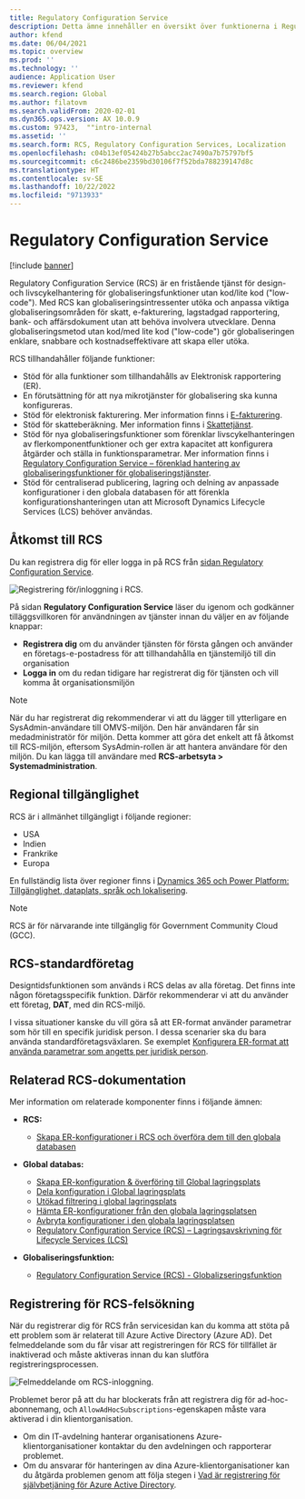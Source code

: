```yaml
---
title: Regulatory Configuration Service
description: Detta ämne innehåller en översikt över funktionerna i Regulatory Configuration Service (OMS) och förklarar hur du öppnar tjänsten.
author: kfend
ms.date: 06/04/2021
ms.topic: overview
ms.prod: ''
ms.technology: ''
audience: Application User
ms.reviewer: kfend
ms.search.region: Global
ms.author: filatovm
ms.search.validFrom: 2020-02-01
ms.dyn365.ops.version: AX 10.0.9
ms.custom: 97423,  ""intro-internal
ms.assetid: ''
ms.search.form: RCS, Regulatory Configuration Services, Localization
ms.openlocfilehash: c04b13ef05424b27b5abcc2ac7490a7b75797bf5
ms.sourcegitcommit: c6c2486be2359bd30106f7f52bda788239147d8c
ms.translationtype: HT
ms.contentlocale: sv-SE
ms.lasthandoff: 10/22/2022
ms.locfileid: "9713933"
---
```

# <a name="regulatory-configuration-service"></a>Regulatory Configuration Service

[!include [banner](../includes/banner.md)]

Regulatory Configuration Service (RCS) är en fristående tjänst för design- och livscykelhantering för globaliseringsfunktioner utan kod/lite kod ("low-code"). Med RCS kan globaliseringsintressenter utöka och anpassa viktiga globaliseringsområden för skatt, e-fakturering, lagstadgad rapportering, bank- och affärsdokument utan att behöva involvera utvecklare. Denna globaliseringsmetod utan kod/med lite kod ("low-code") gör globaliseringen enklare, snabbare och kostnadseffektivare att skapa eller utöka.

RCS tillhandahåller följande funktioner:

- Stöd för alla funktioner som tillhandahålls av Elektronisk rapportering (ER).
- En förutsättning för att nya mikrotjänster för globalisering ska kunna konfigureras.
- Stöd för elektronisk fakturering. Mer information finns i [E-fakturering](/dynamics365-release-plan/2021wave1/finance-operations/dynamics365-finance/electronic-invoicing-add-on-dynamics-365-ga).
- Stöd för skatteberäkning. Mer information finns i [Skattetjänst](/dynamics365-release-plan/2021wave1/finance-operations/dynamics365-finance/tax-service-preview).
- Stöd för nya globaliseringsfunktioner som förenklar livscykelhanteringen av flerkomponentfunktioner och ger extra kapacitet att konfigurera åtgärder och ställa in funktionsparametrar. Mer information finns i [Regulatory Configuration Service – förenklad hantering av globaliseringsfunktioner för globaliseringstjänster](/dynamics365-release-plan/2021wave1/finance-operations/dynamics365-finance/regulatory-configuration-service-simplified-globalization-feature-management-globalization-services).
- Stöd för centraliserad publicering, lagring och delning av anpassade konfigurationer i den globala databasen för att förenkla konfigurationshanteringen utan att Microsoft Dynamics Lifecycle Services (LCS) behöver användas.

## <a name="access-rcs"></a>Åtkomst till RCS

Du kan registrera dig för eller logga in på RCS från [sidan Regulatory Configuration Service](https://marketing.configure.global.dynamics.com/).

![Registrering för/inloggning i RCS.](media/202103_RCS%20Marketing%20page_updated_1.jpg)

På sidan **Regulatory Configuration Service** läser du igenom och godkänner tilläggsvillkoren för användningen av tjänster innan du väljer en av följande knappar:

- **Registrera dig** om du använder tjänsten för första gången och använder en företags-e-postadress för att tillhandahålla en tjänstemiljö till din organisation
- **Logga in** om du redan tidigare har registrerat dig för tjänsten och vill komma åt organisationsmiljön

> [!NOTE] 
> När du har registrerat dig rekommenderar vi att du lägger till ytterligare en SysAdmin-användare till OMVS-miljön. Den här användaren får sin medadministratör för miljön. Detta kommer att göra det enkelt att få åtkomst till RCS-miljön, eftersom SysAdmin-rollen är att hantera användare för den miljön. Du kan lägga till användare med **RCS-arbetsyta > Systemadministration**.

## <a name="regional-availability"></a>Regional tillgänglighet

RCS är i allmänhet tillgängligt i följande regioner:

- USA
- Indien
- Frankrike
- Europa

En fullständig lista över regioner finns i [Dynamics 365 och Power Platform: Tillgänglighet, dataplats, språk och lokalisering](https://aka.ms/dynamics_365_international_availability_deck).

> [!NOTE] 
> RCS är för närvarande inte tillgänglig för Government Community Cloud (GCC).

## <a name="rcs-default-company"></a>RCS-standardföretag

Designtidsfunktionen som används i RCS delas av alla företag. Det finns inte någon företagsspecifik funktion. Därför rekommenderar vi att du använder ett företag, **DAT**, med din RCS-miljö.

I vissa situationer kanske du vill göra så att ER-format använder parametrar som hör till en specifik juridisk person. I dessa scenarier ska du bara använda standardföretagsväxlaren. Se exemplet [Konfigurera ER-format att använda parametrar som angetts per juridisk person](../../fin-ops-core/dev-itpro/analytics/er-app-specific-parameters-configure-format.md).

## <a name="related-rcs-documentation"></a>Relaterad RCS-dokumentation

Mer information om relaterade komponenter finns i följande ämnen:

- **RCS:**

    - [Skapa ER-konfigurationer i RCS och överföra dem till den globala databasen](rcs-global-repo-upload.md)

- **Global databas:**

    - [Skapa ER-konfiguration & överföring till Global lagringsplats](rcs-global-repo-upload.md)
    - [Dela konfiguration i Global lagringsplats](rcs-global-repo-share-configuration.md)
    - [Utökad filtrering i global lagringsplats](enhanced-filtering-global-repo.md)
    - [Hämta ER-konfigurationer från den globala lagringsplatsen](../../fin-ops-core/dev-itpro/analytics/er-download-configurations-global-repo.md)
    - [Avbryta konfigurationer i den globala lagringsplatsen](discontinuing-configurations-rcs-global-repo.md)
    - [Regulatory Configuration Service (RCS) – Lagringsavskrivning för Lifecycle Services (LCS)](rcs-lcs-repo-dep-faq.md)

- **Globaliseringsfunktion:**

    - [Regulatory Configuration Service (RCS) - Globalizseringsfunktion](/dynamics365-release-plan/2021wave1/finance-operations/dynamics365-finance/regulatory-configuration-service-simplified-globalization-feature-management-globalization-services)


## <a name="troubleshooting-rcs-sign-up"></a>Registrering för RCS-felsökning

När du registrerar dig för RCS från servicesidan kan du komma att stöta på ett problem som är relaterat till Azure Active Directory (Azure AD). Det felmeddelande som du får visar att registreringen för RCS för tillfället är inaktiverad och måste aktiveras innan du kan slutföra registreringsprocessen.

![Felmeddelande om RCS-inloggning.](media/01_RCSSignUpError.jpg)

Problemet beror på att du har blockerats från att registrera dig för ad-hoc-abonnemang, och `AllowAdHocSubscriptions`-egenskapen måste vara aktiverad i din klientorganisation. 

- Om din IT-avdelning hanterar organisationens Azure-klientorganisationer kontaktar du den avdelningen och rapporterar problemet.
- Om du ansvarar för hanteringen av dina Azure-klientorganisationer kan du åtgärda problemen genom att följa stegen i [Vad är registrering för självbetjäning för Azure Active Directory](/azure/active-directory/enterprise-users/directory-self-service-signup#how-do-i-control-self-service-settings).
